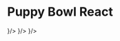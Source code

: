 # Puppy Bowl React

<Routes>
          <Route path="/" element={<Home/>}/>
          <Route path="/details" element={<Details/>}/>
          <Route path="*" element={<NotFound/>}/>
        </Routes>